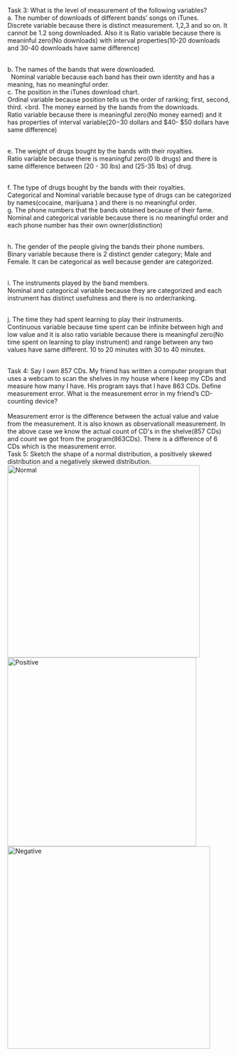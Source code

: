 Task 3: What is the level of measurement of the following variables? 
<br>a. The number of downloads of different bands’ songs on iTunes.</br>
    Discrete variable because there is distinct measurement. 1,2,3 and so on. It cannot be 1.2 song downloaded.
Also it is Ratio variable because there is meaninful zero(No downloads) with interval properties(10-20 downloads and 30-40 downloads have same difference)

<br>b. The names of the bands that were downloaded. </br>&nbsp;
        Nominal variable because each band has their own identity and has a meaning, has no meaningful order.&nbsp;
<br>c. The position in the iTunes download chart.</br>
        Ordinal variable because position tells us the order of ranking; first, second, third.
<brd. The money earned by the bands from the downloads.</br>
        Ratio variable because there is meaningful zero(No money earned) and it has properties of interval variable($20 -$30 dollars and $40- $50 dollars have same difference) 

<br>e. The weight of drugs bought by the bands with their royalties.</br>
        Ratio variable because there is meaningful zero(0 lb drugs) and there is same difference between (20 - 30 lbs) and (25-35 lbs) of drug.

<br>f. The type of drugs bought by the bands with their royalties.</br>
        Categorical and Nominal variable because type of drugs can be categorized by names(cocaine, marijuana ) and there is no meaningful order.
<br>g. The phone numbers that the bands obtained because of their fame.</br>
        Nominal and categorical variable because there is no meaningful order and each phone number has their own owner(distinction)

<br>h. The gender of the people giving the bands their phone numbers.</br>
        Binary variable because there is 2 distinct gender category; Male and Female. It can be categorical as well because gender are categorized.
    
<br>i. The instruments played by the band members.</br>
        Nominal and categorical variable because they are categorized and each instrument has distinct usefulness and there is no order/ranking.

<br>j. The time they had spent learning to play their instruments. </br>
       Continuous variable because time spent can be infinite between high and low value and it is also ratio variable because there is meaningful zero(No time spent on learning to play instrument) and range between any two values have same different. 10 to 20 minutes with 30 to 40 minutes.

<br>Task 4: Say I own 857 CDs. My friend has written a computer program that uses a webcam to scan the shelves in my house where I keep my CDs and measure how many I have. His program says that I have 863 CDs. Define measurement error. What is the measurement error in my friend’s CD-counting device? 
</br>
<br> Measurement error is the difference between the actual value and value from the measurement. It is also known as observationall measurement. In the above case we know the actual count of CD's in the shelve(857 CDs) and count we got from the program(863CDs). There is a difference of 6 CDs which is the measurement error.
</br>
Task 5: Sketch the shape of a normal distribution, a positively skewed distribution and a negatively skewed distribution. 
<img width="433" alt="Normal" src="https://user-images.githubusercontent.com/76564460/111915130-256cce00-8a4b-11eb-8f76-548c677b578d.PNG">
<img width="425" alt="Positive" src="https://user-images.githubusercontent.com/76564460/111915133-2aca1880-8a4b-11eb-96fc-9fb90d4f4408.PNG">
<img width="456" alt="Negative" src="https://user-images.githubusercontent.com/76564460/111915140-2e5d9f80-8a4b-11eb-9486-2f5e254e966f.PNG">




